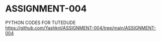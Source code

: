 # ASSIGNMENT-004
PYTHON CODES FOR TUTEDUDE 
https://github.com/Yashknl/ASSIGNMENT-004/tree/main/ASSIGNMENT-004
